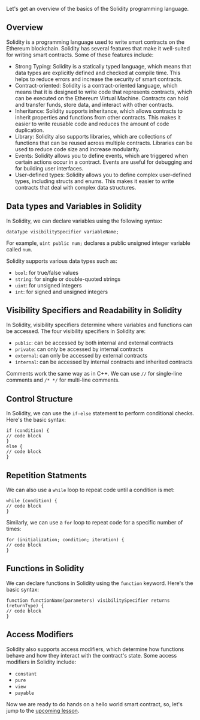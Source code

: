Let's get an overview of the basics of the Solidity programming language. 

## Overview
Solidity is a programming language used to write smart contracts on the Ethereum blockchain. Solidity has several features that make it well-suited for writing smart contracts. Some of these features include:
- Strong Typing: Solidity is a statically typed language, which means that data types are explicitly defined and checked at compile time. This helps to reduce errors and increase the security of smart contracts.
- Contract-oriented: Solidity is a contract-oriented language, which means that it is designed to write code that represents contracts, which can be executed on the Ethereum Virtual Machine. Contracts can hold and transfer funds, store data, and interact with other contracts.
- Inheritance: Solidity supports inheritance, which allows contracts to inherit properties and functions from other contracts. This makes it easier to write reusable code and reduces the amount of code duplication.
- Library: Solidity also supports libraries, which are collections of functions that can be reused across multiple contracts. Libraries can be used to reduce code size and increase modularity.
- Events: Solidity allows you to define events, which are triggered when certain actions occur in a contract. Events are useful for debugging and for building user interfaces.
- User-defined types: Solidity allows you to define complex user-defined types, including structs and enums. This makes it easier to write contracts that deal with complex data structures.

## Data types and Variables in Solidity
In Solidity, we can declare variables using the following syntax:

```dataType visibilitySpecifier variableName;```

For example, ```uint public num;``` declares a public unsigned integer variable called ```num```.

Solidity supports various data types such as:

- ```bool```: for true/false values
- ```string```: for single or double-quoted strings
- ```uint```: for unsigned integers
- ```int```: for signed and unsigned integers

## Visibility Specifiers and Readability in Solidity 
In Solidity, visibility specifiers determine where variables and functions can be accessed. The four visibility specifiers in Solidity are:

- ```public```: can be accessed by both internal and external contracts
- ```private```: can only be accessed by internal contracts
- ```external```: can only be accessed by external contracts
- ```internal```: can be accessed by internal contracts and inherited contracts

Comments work the same way as in C++. We can use ```//``` for single-line comments and ```/* */``` for multi-line comments.

## Control Structure
In Solidity, we can use the ```if-else``` statement to perform conditional checks. Here's the basic syntax:

```solidity
if (condition) {
// code block
}
else {
// code block
}
```

## Repetition Statments

We can also use a ```while``` loop to repeat code until a condition is met:

```solidity
while (condition) {
// code block
}
```

Similarly, we can use a ```for``` loop to repeat code for a specific number of times:

```solidity
for (initialization; condition; iteration) {
// code block
}
```

## Functions in Solidity

We can declare functions in Solidity using the ```function``` keyword. Here's the basic syntax:

```solidity
function functionName(parameters) visibilitySpecifier returns (returnType) {
// code block
}
```

## Access Modifiers

Solidity also supports access modifiers, which determine how functions behave and how they interact with the contract's state. Some access modifiers in Solidity include:

- ```constant```
- ```pure```
- ```view```
- ```payable```


Now we are ready to do hands on a hello world smart contract, so, let's jump to the [upcoming lesson](https://github.com/shakeelzafar3/Voting-dApp-using-Ethereum-and-Solidity/blob/main/5%20-%20Hello%20World%20smart%20contract.md). 
